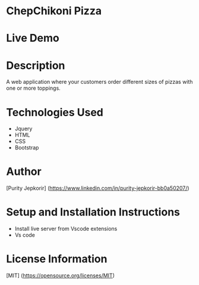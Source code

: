  # ChepChikoni Pizza

 # Live Demo


 # Description
  A web application where your customers order different sizes of pizzas with one or more toppings. 

  # Technologies Used
  * Jquery
  * HTML 
  * CSS
  * Bootstrap

  # Author
  [Purity Jepkorir] (https://www.linkedin.com/in/purity-jepkorir-bb0a50207/)

 # Setup and Installation Instructions
 * Install live server from Vscode extensions
 * Vs code


  # License Information
  [MIT] (https://opensource.org/licenses/MIT)



